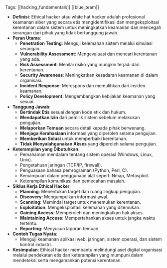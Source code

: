 Tags: [[hacking_fundamentals]] [[blue_team]]

- **Definisi**: Ethical hacker atau white hat hacker adalah profesional keamanan siber yang secara etis mengidentifikasi dan mengeksploitasi kerentanan dalam sistem untuk meningkatkan keamanan dan mencegah serangan dari pihak yang tidak bertanggung jawab.
- **Peran Utama**:
    - **Penetration Testing**: Menguji kelemahan sistem melalui simulasi serangan.
    - **Vulnerability Assessment**: Mengevaluasi dan mencari kerentanan yang ada.
    - **Risk Assessment**: Menilai risiko yang mungkin terjadi dari kerentanan.
    - **Security Awareness**: Meningkatkan kesadaran keamanan di dalam organisasi.
    - **Incident Response**: Merespons dan memulihkan dari insiden keamanan.
    - **Policy Development**: Mengembangkan kebijakan keamanan yang sesuai.
- **Tanggung Jawab**:
    - **Bertindak Etis** sesuai dengan kode etik dan hukum.
    - **Mendapatkan Izin** dari pemilik sistem sebelum melakukan pengujian.
    - **Melaporkan Temuan** secara detail kepada pihak berwenang.
    - **Menjaga Kerahasiaan** informasi yang diperoleh selama pengujian.
    - **Memberikan Solusi** untuk memperbaiki kerentanan.
    - **Tidak Menyalahgunakan Akses** yang diperoleh selama pengujian.
- **Keterampilan yang Dibutuhkan**:
    - Pemahaman mendalam tentang sistem operasi (Windows, Linux, Unix).
    - Pengetahuan jaringan (TCP/IP, firewall).
    - Penguasaan bahasa pemrograman (Python, Perl, C).
    - Kemampuan dalam penggunaan alat seperti Nmap, Metasploit.
    - Keterampilan komunikasi dan pemecahan masalah.
- **Siklus Kerja Ethical Hacker**:
    - **Planning**: Menentukan target dan ruang lingkup pengujian.
    - **Discovery**: Mengumpulkan informasi awal.
    - **Scanning**: Memindai target untuk menemukan kerentanan.
    - **Exploitation**: Mengeksploitasi kelemahan yang ditemukan.
    - **Gaining Access**: Memperoleh dan meningkatkan hak akses.
    - **Maintaining Access**: Mempertahankan akses untuk jangka waktu tertentu.
    - **Reporting**: Menyusun laporan temuan.
- **Contoh Tugas Nyata**:
    - Menguji keamanan aplikasi web, jaringan, sistem operasi, dan sistem kontrol industri.
- **Kesimpulan**: Ethical hacker membantu melindungi aset digital organisasi melalui pendekatan etis dan keterampilan yang mumpuni dalam mendeteksi serta mengamankan potensi kerentanan.